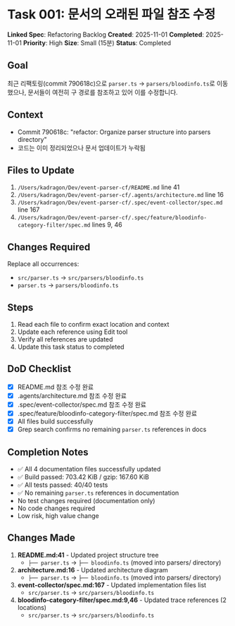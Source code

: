 # Task 001: 문서의 오래된 파일 참조 수정

**Linked Spec**: Refactoring Backlog
**Created**: 2025-11-01
**Completed**: 2025-11-01
**Priority**: High
**Size**: Small (15분)
**Status**: Completed

## Goal
최근 리팩토링(commit 790618c)으로 `parser.ts` → `parsers/bloodinfo.ts`로 이동했으나,
문서들이 여전히 구 경로를 참조하고 있어 이를 수정합니다.

## Context
- Commit 790618c: "refactor: Organize parser structure into parsers directory"
- 코드는 이미 정리되었으나 문서 업데이트가 누락됨

## Files to Update
1. `/Users/kadragon/Dev/event-parser-cf/README.md` line 41
2. `/Users/kadragon/Dev/event-parser-cf/.agents/architecture.md` line 16
3. `/Users/kadragon/Dev/event-parser-cf/.spec/event-collector/spec.md` line 167
4. `/Users/kadragon/Dev/event-parser-cf/.spec/feature/bloodinfo-category-filter/spec.md` lines 9, 46

## Changes Required
Replace all occurrences:
- `src/parser.ts` → `src/parsers/bloodinfo.ts`
- `parser.ts` → `parsers/bloodinfo.ts`

## Steps
1. Read each file to confirm exact location and context
2. Update each reference using Edit tool
3. Verify all references are updated
4. Update this task status to completed

## DoD Checklist
- [x] README.md 참조 수정 완료
- [x] .agents/architecture.md 참조 수정 완료
- [x] .spec/event-collector/spec.md 참조 수정 완료
- [x] .spec/feature/bloodinfo-category-filter/spec.md 참조 수정 완료
- [x] All files build successfully
- [x] Grep search confirms no remaining `parser.ts` references in docs

## Completion Notes
- ✅ All 4 documentation files successfully updated
- ✅ Build passed: 703.42 KiB / gzip: 167.60 KiB
- ✅ All tests passed: 40/40 tests
- ✅ No remaining `parser.ts` references in documentation
- No test changes required (documentation only)
- No code changes required
- Low risk, high value change

## Changes Made
1. **README.md:41** - Updated project structure tree
   - `├── parser.ts` → `├── bloodinfo.ts` (moved into parsers/ directory)
2. **architecture.md:16** - Updated architecture diagram
   - `├── parser.ts` → `├── bloodinfo.ts` (moved into parsers/ directory)
3. **event-collector/spec.md:167** - Updated implementation files list
   - `src/parser.ts` → `src/parsers/bloodinfo.ts`
4. **bloodinfo-category-filter/spec.md:9,46** - Updated trace references (2 locations)
   - `src/parser.ts` → `src/parsers/bloodinfo.ts`
